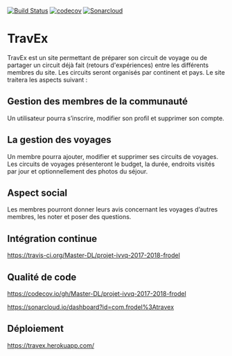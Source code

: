 [![Build Status](https://travis-ci.org/Master-DL/projet-ivvq-2017-2018-frodel.svg?branch=master)](https://travis-ci.org/Master-DL/projet-ivvq-2017-2018-frodel)
[![codecov](https://codecov.io/gh/Master-DL/projet-ivvq-2017-2018-frodel/branch/master/graph/badge.svg)](https://codecov.io/gh/Master-DL/projet-ivvq-2017-2018-frodel)
[![Sonarcloud](https://sonarcloud.io/api/project_badges/measure?project=com.frodel%3Atravex&metric=alert_status)](https://sonarcloud.io/dashboard?id=com.frodel%3Atravex)

# TravEx

TravEx est un site permettant de préparer son circuit de voyage ou de partager un circuit déjà fait (retours d'expériences) entre les différents membres du site. Les circuits seront organisés par continent et pays. Le site traitera les aspects suivant :

## Gestion des membres de la communauté
Un utilisateur pourra s’inscrire, modifier son profil et supprimer son compte.

## La gestion des voyages  
Un membre pourra ajouter, modifier et supprimer ses circuits de voyages. 
Les circuits de voyages présenteront le budget, la durée, endroits visités par jour et optionnellement des photos du séjour.

## Aspect social
Les membres pourront donner leurs avis concernant les voyages d’autres membres, les noter et poser des questions.

## Intégration continue
https://travis-ci.org/Master-DL/projet-ivvq-2017-2018-frodel

## Qualité de code
https://codecov.io/gh/Master-DL/projet-ivvq-2017-2018-frodel

https://sonarcloud.io/dashboard?id=com.frodel%3Atravex

## Déploiement
https://travex.herokuapp.com/

